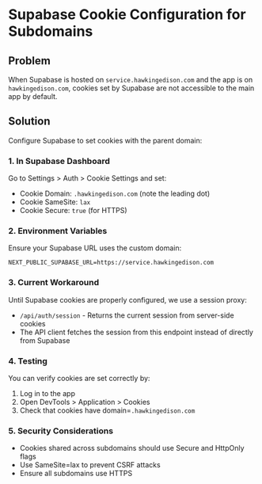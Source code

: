 # Supabase Cookie Configuration for Subdomains

## Problem
When Supabase is hosted on `service.hawkingedison.com` and the app is on `hawkingedison.com`, cookies set by Supabase are not accessible to the main app by default.

## Solution
Configure Supabase to set cookies with the parent domain:

### 1. In Supabase Dashboard
Go to Settings > Auth > Cookie Settings and set:
- Cookie Domain: `.hawkingedison.com` (note the leading dot)
- Cookie SameSite: `lax`
- Cookie Secure: `true` (for HTTPS)

### 2. Environment Variables
Ensure your Supabase URL uses the custom domain:
```
NEXT_PUBLIC_SUPABASE_URL=https://service.hawkingedison.com
```

### 3. Current Workaround
Until Supabase cookies are properly configured, we use a session proxy:
- `/api/auth/session` - Returns the current session from server-side cookies
- The API client fetches the session from this endpoint instead of directly from Supabase

### 4. Testing
You can verify cookies are set correctly by:
1. Log in to the app
2. Open DevTools > Application > Cookies
3. Check that cookies have domain=`.hawkingedison.com`

### 5. Security Considerations
- Cookies shared across subdomains should use Secure and HttpOnly flags
- Use SameSite=lax to prevent CSRF attacks
- Ensure all subdomains use HTTPS